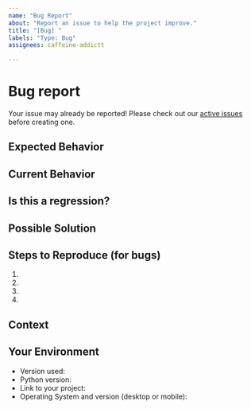 ```yaml
---
name: "Bug Report"
about: "Report an issue to help the project improve."
title: "[Bug] "
labels: "Type: Bug"
assignees: caffeine-addictt

---
```


# Bug report
Your issue may already be reported!
Please check out our [active issues](https://github.com/python-thread/thread.ngjx.org/issues) before creating one.

## Expected Behavior
<!--
If you're describing a bug, tell us what should happen
If you're suggesting a change/improvement, tell us how it should work

Please include screenshots and/or code snippets if applicable
-->

## Current Behavior
<!--
If describing a bug, tell us what happens instead of the expected behavior
If suggesting a change/improvement, explain the difference from current behavior

Please include screenshots and/or code snippets if applicable
-->

## Is this a regression?
<!--
Did this behaviour use to work in previous versions?
If yes, what is the latest version where this behaviour is not present?
-->

## Possible Solution
<!--
Not obligatory, but suggest a fix/reason for the bug
or ideas how to implement the addition or change
-->

## Steps to Reproduce (for bugs)
<!--
Provide a link to a live example, or an unambiguous set of steps to reproduce this bug.
-->
1.
2.
3.
4.

## Context
<!--
How has this issue affected you?
What are you trying to accomplish?

Providing context helps us come up with a solution that is most useful in the real world.

Please include screenshots and/or code snippets if applicable
-->

## Your Environment
<!--
Include as many relevant details about the environment you experienced the bug in
-->
* Version used:
* Python version:
* Link to your project:
* Operating System and version (desktop or mobile):